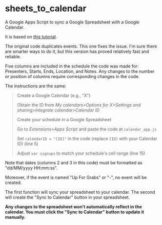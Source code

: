 # sheets_to_calendar

A Google Apps Script to sync a Google Spreadsheet with a Google Calendar.

It is based on [this tutorial](https://workspace.google.com/blog/productivity-collaboration/g-suite-pro-tip-how-to-automatically-add-a-schedule-from-google-sheets-into-calendar). 

The original code duplicates events. This one fixes the issue. I'm sure there are smarter ways to do it, but this version has proved relatively fast and reliable.

Five columns are included in the schedule the code was made for: Presenters, Starts, Ends, Location, and	Notes. Any changes to the number or position of columns require corresponding changes in the code.

The instructions are the same:

> Create a Google Calendar (e.g., "X")
> 
> Obtain the ID from *My calendars>Options for X>Settings and sharing>Integrate calendar>Calendar ID*
> 
> Create your schedule in a Google Spreadsheet
> 
> Go to *Extensions>Apps Script* and paste the code at `calendar_app.js`
> 
> Set `calendarID = "[ID]"` in the code (replace `[ID]` with your Calendar ID) (line 5)
>
> Adjust `var signups` to match your schedule's cell range (line 15)

Note that dates (columns 2 and 3 in this code) must be formatted as "dd/MM/yyyy HH:mm:ss".

Moreover, if the event is named "Up For Grabs" or "-", no event will be created.

The first function will sync your spreadsheet to your calendar. The second will create the "Sync to Calendar" button in your spreadsheet. 

**Any changes to the spreadsheet won’t automatically reflect in the calendar. You must click the "Sync to Calendar" button to update it manually.**

